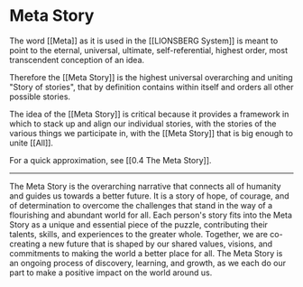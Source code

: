 # Meta Story

The word [[Meta]] as it is used in the [[LIONSBERG System]] is meant to point to the eternal, universal, ultimate, self-referential, highest order, most transcendent conception of an idea. 

Therefore the [[Meta Story]] is the highest universal overarching and uniting "Story of stories", that by definition contains within itself and orders all other possible stories.

The idea of the [[Meta Story]] is critical because it provides a framework in which to stack up and align our individual stories, with the stories of the various things we participate in, with the [[Meta Story]] that is big enough to unite [[All]].  

For a quick approximation, see [[0.4 The Meta Story]]. 

_____
The Meta Story is the overarching narrative that connects all of humanity and guides us towards a better future. It is a story of hope, of courage, and of determination to overcome the challenges that stand in the way of a flourishing and abundant world for all. Each person's story fits into the Meta Story as a unique and essential piece of the puzzle, contributing their talents, skills, and experiences to the greater whole. Together, we are co-creating a new future that is shaped by our shared values, visions, and commitments to making the world a better place for all. The Meta Story is an ongoing process of discovery, learning, and growth, as we each do our part to make a positive impact on the world around us.
